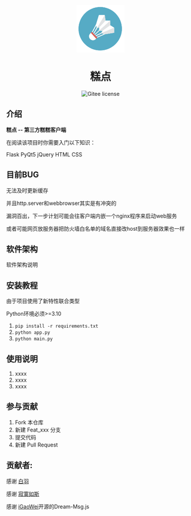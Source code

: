 <p align="center">
    <img src="logo.png" width="128" height="128">
</p>
<h1 align="center">糕点</h1>
<p align="center">
    <a href="https://github.com/SocialSisterYi/bilibili-API-collect/blob/master/LICENSE" style="text-decoration:none" >
        <img src="https://img.shields.io/badge/License-GPL--3.0-lightgrey)" alt="Gitee license"/>
    </a>
</p>

## 介绍

**糕点 -- 第三方糕糕客户端**

在阅读该项目时你需要入门以下知识：

Flask PyQt5 jQuery HTML CSS

## 目前BUG

无法及时更新缓存

并且http.server和webbrowser其实是有冲突的

漏洞百出，下一步计划可能会往客户端内嵌一个nginx程序来启动web服务

或者可能网页放服务器把防火墙白名单的域名直接改host到服务器效果也一样

## 软件架构
软件架构说明

## 安装教程

由于项目使用了新特性联合类型

Python环境必须>=3.10 

1.  `pip install -r requirements.txt`
2.  `python app.py`
3.  `python main.py`

## 使用说明

1.  xxxx
2.  xxxx
3.  xxxx

## 参与贡献

1.  Fork 本仓库
2.  新建 Feat_xxx 分支
3.  提交代码
4.  新建 Pull Request

## 贡献者:

感谢 <a href="https://gitee.com/baiyu16">白羽 </a>

感谢 <a href="https://gitee.com/huang999">寂寞如斯</a> 

感谢 [iGaoWei](https://github.com/iGaoWei)开源的Dream-Msg.js
